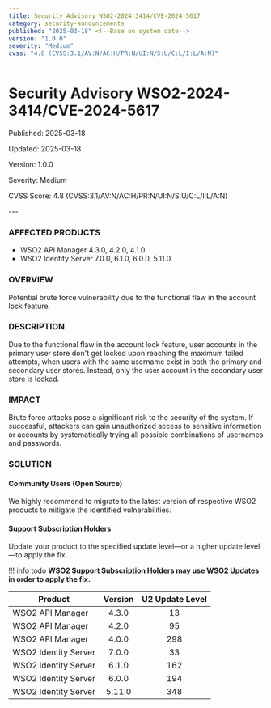 ```yaml
---
title: Security Advisory WSO2-2024-3414/CVE-2024-5617
category: security-announcements
published: "2025-03-18" <!--Base on system date-->
version: "1.0.0"
severity: "Medium"
cvss: "4.8 (CVSS:3.1/AV:N/AC:H/PR:N/UI:N/S:U/C:L/I:L/A:N)"
---
```


# Security Advisory WSO2-2024-3414/CVE-2024-5617

<p class="doc-info">Published: 2025-03-18</p> <!--Base on system date-->
<p class="doc-info">Updated: 2025-03-18</p>
<p class="doc-info">Version: 1.0.0</p>
<p class="doc-info">Severity: Medium</p>
<p class="doc-info">CVSS Score: 4.8 (CVSS:3.1/AV:N/AC:H/PR:N/UI:N/S:U/C:L/I:L/A:N)</p>
---

### AFFECTED PRODUCTS
* WSO2 API Manager 4.3.0, 4.2.0, 4.1.0
* WSO2 Identity Server 7.0.0, 6.1.0, 6.0.0, 5.11.0


### OVERVIEW
Potential brute force vulnerability due to the functional flaw in the account lock feature.


### DESCRIPTION
Due to the functional flaw in the account lock feature, user accounts in the primary user store don't get locked upon reaching the maximum failed attempts, when users with the same username exist in both the primary and secondary user stores. Instead, only the user account in the secondary user store is locked.


### IMPACT
Brute force attacks pose a significant risk to the security of the system. If successful, attackers can gain unauthorized access to sensitive information or accounts by systematically trying all possible combinations of usernames and passwords.


### SOLUTION

#### Community Users (Open Source)
We highly recommend to migrate to the latest version of respective WSO2 products to mitigate the identified vulnerabilities.


#### Support Subscription Holders

Update your product to the specified update level—or a higher update level—to apply the fix.

!!! info todo
    **WSO2 Support Subscription Holders may use [WSO2 Updates](https://wso2.com/updates/) in order to apply the fix.**

| Product              | Version | U2 Update Level |
| -------------------- | :-----: | :-------------: |
| WSO2 API Manager     |  4.3.0  |       13        |
| WSO2 API Manager     |  4.2.0  |       95        |
| WSO2 API Manager     |  4.0.0  |       298       |
| WSO2 Identity Server |  7.0.0  |       33        |
| WSO2 Identity Server |  6.1.0  |       162       |
| WSO2 Identity Server |  6.0.0  |       194       |
| WSO2 Identity Server | 5.11.0  |       348       |



